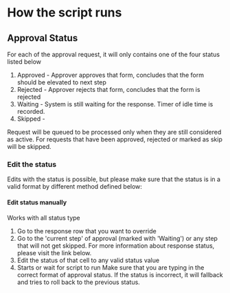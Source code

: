 # How the script runs
## Approval Status
For each of the approval request, it will only contains one of the four status listed below

1. Approved - Approver approves that form, concludes that the form should be elevated to next step
2. Rejected - Approver rejects that form, concludes that the form is rejected
3. Waiting - System is still waiting for the response. Timer of idle time is recorded.
4. Skipped -

Request will be queued to be processed only when they are still considered as active. For requests that have been approved, rejected or marked as skip will be skipped.

### Edit the status
Edits with the status is possible, but please make sure that the status is in a valid format by different method defined below:

#### Edit status manually
Works with all status type
1. Go to the response row that you want to override
2. Go to the 'current step' of approval (marked with 'Waiting') or any step that will not get skipped. For more information about response status, please visit the link below.
3. Edit the status of that cell to any valid status value
4. Starts or wait for script to run
Make sure that you are typing in the correct format of approval status. If the status is incorrect, it will fallback and tries to roll back to the previous status.
